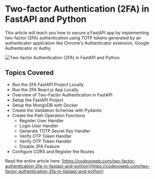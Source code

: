 # Two-factor Authentication (2FA) in FastAPI and Python

This article will teach you how to secure a FastAPI app by implementing two-factor (2FA) authentication using TOTP 
tokens generated by an authenticator application like Chrome's Authenticator extension, Google Authenticator or Authy. 

![Two-factor Authentication (2FA) in FastAPI and Python](https://codevoweb.com/wp-content/uploads/2022/10/Two-factor-Authentication-2FA-in-FastAPI-and-Python.webp)

## Topics Covered

- Run the 2FA FastAPI Project Locally
- Run the 2FA React.js App Locally
- Overview of Two-Factor Authentication in FastAPI
- Setup the FastAPI Project
- Setup the MongoDB with Docker
- Create the Validation Schemas with Pydantic
- Create the Path Operation Functions
    - Register User Handler
    - Login User Handler
    - Generate TOTP Secret Key Handler
    - Verify OTP Token Handler
    - Verify OTP Token Handler
    - Disable 2FA Feature
- Configure CORS and Register the Routes

Read the entire article here: [https://codevoweb.com/two-factor-authentication-2fa-in-fastapi-and-python](https://codevoweb.com/two-factor-authentication-2fa-in-fastapi-and-python)
